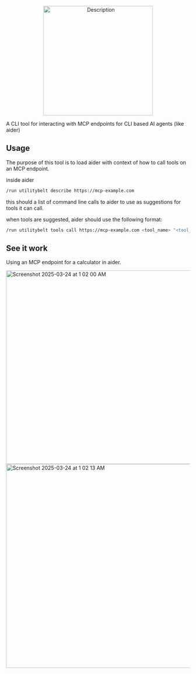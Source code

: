 <p align="center">
  <img src="https://github.com/user-attachments/assets/3f8c6127-2c02-4103-a010-0ea5a44dcbe2" alt="Description" width="300">
</p>


A CLI tool for interacting with MCP endpoints for CLI based AI agents (like aider)

## Usage

The purpose of this tool is to load aider with context of how to call tools on an MCP endpoint.

inside aider

```bash
/run utilitybelt describe https://mcp-example.com
```

this should a list of command line calls to aider to use as suggestions for tools it can call.

when tools are suggested, aider should use the following format:

```bash
/run utilitybelt tools call https://mcp-example.com <tool_name> "<tool_params_escaped_json>"
```

## See it work

Using an MCP endpoint for a calculator in aider.

<img width="530" alt="Screenshot 2025-03-24 at 1 02 00 AM" src="https://github.com/user-attachments/assets/3af0d45e-c1e9-4700-abec-d48e395d999f" />
<img width="558" alt="Screenshot 2025-03-24 at 1 02 13 AM" src="https://github.com/user-attachments/assets/32ecbe7e-8102-4b41-a165-b01685e2635d" />
